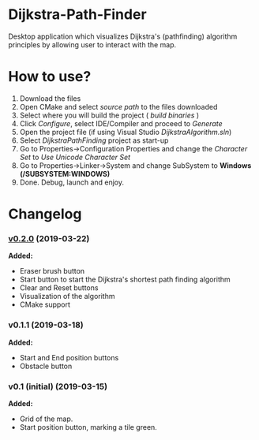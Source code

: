 # Dijkstra-Path-Finder
Desktop application which visualizes Dijkstra's (pathfinding) algorithm principles by allowing user to interact with the map.

# How to use?
1. Download the files
2. Open CMake and select *source path* to the files downloaded
3. Select where you will build the project ( *build binaries* )
4. Click *Configure*, select IDE/Compiler and proceed to *Generate*
5. Open the project file (if using Visual Studio *DijkstraAlgorithm.sln*)
6. Select *DijkstraPathFinding* project as start-up
7. Go to Properties->Configuration Properties and change the *Character Set* to *Use Unicode Character Set*
8. Go to Properties->Linker->System and change SubSystem to **Windows (/SUBSYSTEM:WINDOWS)**
9. Done. Debug, launch and enjoy.

# Changelog
### [v0.2.0](https://github.com/abelzis/Dijkstra-Path-Finder/releases) (2019-03-22)
  **Added:**
  - Eraser brush button
  - Start button to start the Dijkstra's shortest path finding algorithm
  - Clear and Reset buttons
  - Visualization of the algorithm
  - CMake support
### v0.1.1 (2019-03-18)
  **Added:**
  - Start and End position buttons
  - Obstacle button
### v0.1 (initial) (2019-03-15)
  **Added:**
  - Grid of the map.
  - Start position button, marking a tile green.
